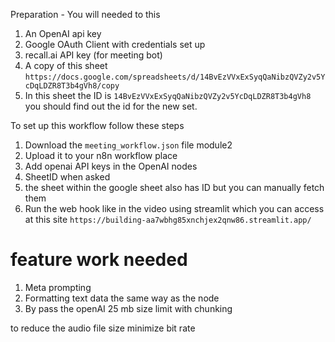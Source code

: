 Preparation - You will needed to this 

1. An OpenAI api key 
2. Google OAuth Client with credentials set up
3. recall.ai API key (for meeting bot)
4. A copy of this sheet `https://docs.google.com/spreadsheets/d/14BvEzVVxExSyqQaNibzQVZy2v5YcDqLDZR8T3b4gVh8/copy`
5. In this sheet the ID is `14BvEzVVxExSyqQaNibzQVZy2v5YcDqLDZR8T3b4gVh8` you should find out the id for the new set.

To set up this workflow follow these steps

1. Download the `meeting_workflow.json` file module2
2. Upload it to your n8n workflow place 
3. Add openai API keys in the OpenAI nodes 
4. SheetID when asked
5. the sheet within the google sheet also has ID but you can manually fetch them 
6. Run the web hook like in the video using streamlit which you can access at this site `https://building-aa7wbhg85xnchjex2qnw86.streamlit.app/`


# feature work needed
1. Meta prompting 
2. Formatting text data the same way as the node 
3. By pass the openAI 25 mb size limit with chunking 


to reduce the audio file size minimize bit rate